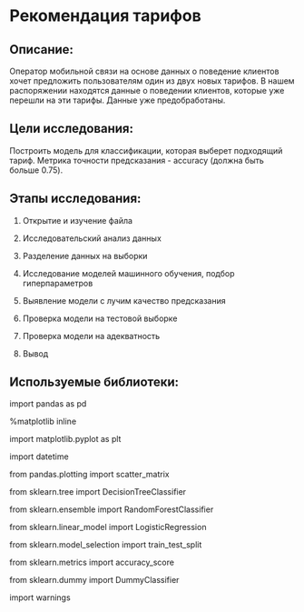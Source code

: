 # Рекомендация тарифов

## Описание: 

Оператор мобильной связи на основе данных о поведение клиентов хочет предложить пользователям один из двух новых тарифов.
В нашем распоряжении находятся данные о поведении клиентов, которые уже перешли на эти тарифы.
Данные уже предобработаны. 

## Цели исследования: 

Построить модель для классификации, которая выберет подходящий тариф.
Метрика точности предсказания - accuracy (должна быть больше 0.75).

## Этапы исследования: 

1. Открытие и изучение файла

2. Исследовательский анализ данных

3. Разделение данных на выборки

4. Исследование моделей машинного обучения, подбор гиперпараметров

5. Выявление модели с лучим качество предсказания

6. Проверка модели на тестовой выборке

7. Проверка модели на адекватность

8. Вывод



## Используемые библиотеки:
 
import pandas as pd

%matplotlib inline

import matplotlib.pyplot as plt

import datetime

from pandas.plotting import scatter_matrix 

from sklearn.tree import DecisionTreeClassifier

from sklearn.ensemble import RandomForestClassifier

from sklearn.linear_model import LogisticRegression

from sklearn.model_selection import train_test_split

from sklearn.metrics import accuracy_score

from sklearn.dummy import DummyClassifier

import warnings
